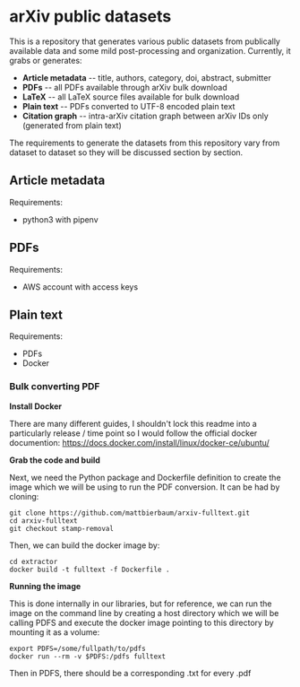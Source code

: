 # arXiv public datasets

This is a repository that generates various public datasets from publically available
data and some mild post-processing and organization. Currently, it grabs or generates:

* **Article metadata** -- title, authors, category, doi, abstract, submitter
* **PDFs** -- all PDFs available through arXiv bulk download
* **LaTeX** -- all LaTeX source files available for bulk download
* **Plain text** -- PDFs converted to UTF-8 encoded plain text
* **Citation graph** -- intra-arXiv citation graph between arXiv IDs only (generated from plain text)

The requirements to generate the datasets from this repository vary from
dataset to dataset so they will be discussed section by section.


## Article metadata

Requirements:

* python3 with pipenv

## PDFs

Requirements:

* AWS account with access keys

## Plain text

Requirements:

* PDFs
* Docker

### Bulk converting PDF

**Install Docker**

There are many different guides, I shouldn't lock this readme into a particularly
release / time point so I would follow the official docker documention:
https://docs.docker.com/install/linux/docker-ce/ubuntu/

**Grab the code and build**

Next, we need the Python package and Dockerfile definition to create the image
which we will be using to run the PDF conversion. It can be had by cloning:

    git clone https://github.com/mattbierbaum/arxiv-fulltext.git
    cd arxiv-fulltext
    git checkout stamp-removal

Then, we can build the docker image by:

    cd extractor
    docker build -t fulltext -f Dockerfile .

**Running the image** 

This is done internally in our libraries, but for reference, we can run the
image on the command line by creating a host directory which we will be calling
PDFS and execute the docker image pointing to this directory by mounting it as
a volume:

    export PDFS=/some/fullpath/to/pdfs
    docker run --rm -v $PDFS:/pdfs fulltext

Then in PDFS, there should be a corresponding .txt for every .pdf
